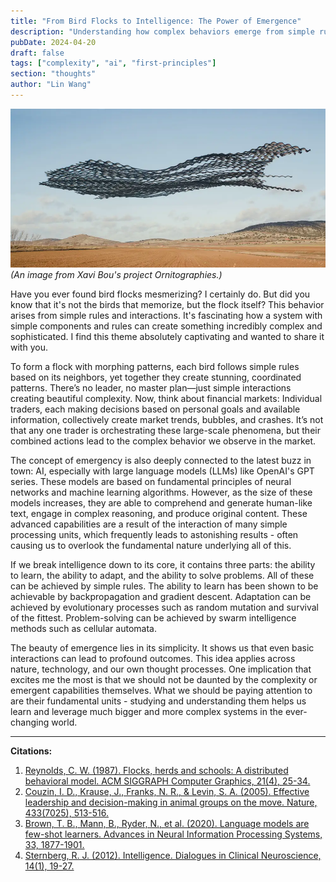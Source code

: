 ```yaml
---
title: "From Bird Flocks to Intelligence: The Power of Emergence"
description: "Understanding how complex behaviors emerge from simple rules in nature and AI systems"
pubDate: 2024-04-20
draft: false
tags: ["complexity", "ai", "first-principles"]
section: "thoughts"
author: "Lin Wang"
---
```


![Time-lapse photography showing the emergent patterns of bird flock movement](/images/emergence.png)
_(An image from Xavi Bou's project Ornitographies.)_

Have you ever found bird flocks mesmerizing? I certainly do. But did you know that it's not the birds that memorize, but the flock itself? This behavior arises from simple rules and interactions. It's fascinating how a system with simple components and rules can create something incredibly complex and sophisticated. I find this theme absolutely captivating and wanted to share it with you.

To form a flock with morphing patterns, each bird follows simple rules based on its neighbors, yet together they create stunning, coordinated patterns. There’s no leader, no master plan—just simple interactions creating beautiful complexity. Now, think about financial markets: Individual traders, each making decisions based on personal goals and available information, collectively create market trends, bubbles, and crashes. It’s not that any one trader is orchestrating these large-scale phenomena, but their combined actions lead to the complex behavior we observe in the market.

The concept of emergency is also deeply connected to the latest buzz in town: AI, especially with large language models (LLMs) like OpenAI's GPT series. These models are based on fundamental principles of neural networks and machine learning algorithms. However, as the size of these models increases, they are able to comprehend and generate human-like text, engage in complex reasoning, and produce original content. These advanced capabilities are a result of the interaction of many simple processing units, which frequently leads to astonishing results - often causing us to overlook the fundamental nature underlying all of this.

If we break intelligence down to its core, it contains three parts: the ability to learn, the ability to adapt, and the ability to solve problems. All of these can be achieved by simple rules. The ability to learn has been shown to be achievable by backpropagation and gradient descent. Adaptation can be achieved by evolutionary processes such as random mutation and survival of the fittest. Problem-solving can be achieved by swarm intelligence methods such as cellular automata.

The beauty of emergence lies in its simplicity. It shows us that even basic interactions can lead to profound outcomes. This idea applies across nature, technology, and our own thought processes. One implication that excites me the most is that we should not be daunted by the complexity or emergent capabilities themselves. What we should be paying attention to are their fundamental units - studying and understanding them helps us learn and leverage much bigger and more complex systems in the ever-changing world.

---
**Citations:**

1. [Reynolds, C. W. (1987). Flocks, herds and schools: A distributed behavioral model. ACM SIGGRAPH Computer Graphics, 21(4), 25-34.](https://dl.acm.org/doi/10.1145/37402.37406)
2. [Couzin, I. D., Krause, J., Franks, N. R., & Levin, S. A. (2005). Effective leadership and decision-making in animal groups on the move. Nature, 433(7025), 513-516.](https://www.nature.com/articles/nature03236)
3. [Brown, T. B., Mann, B., Ryder, N., et al. (2020). Language models are few-shot learners. Advances in Neural Information Processing Systems, 33, 1877-1901.](https://arxiv.org/abs/2005.14165)
4. [Sternberg, R. J. (2012). Intelligence. Dialogues in Clinical Neuroscience, 14(1), 19-27.](https://www.tandfonline.com/doi/full/10.31887/DCNS.2012.14.1/rsternberg)
